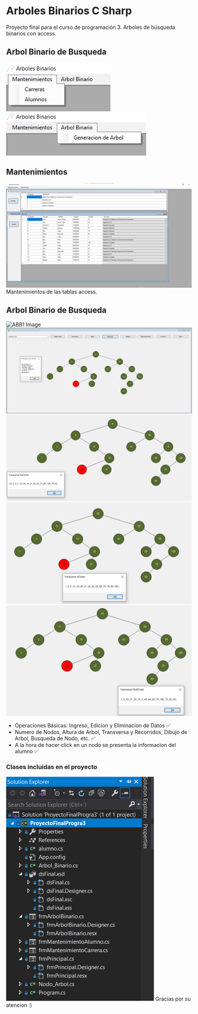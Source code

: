 # Arboles Binarios C Sharp

Proyecto final para el curso de programación 3. Arboles de búsqueda binarios con access.

## Arbol Binario de Busqueda
![Menu1 Image](ProyectoFinalProgra3/images/MenuPrograma.png)
![Menu2 Image](ProyectoFinalProgra3/images/MenuPrograma2.png)

## Mantenimientos
![Mantenimientos Image](ProyectoFinalProgra3/images/MantenimientosPrograma.png)
Mantenimientos de las tablas access.

## Arbol Binario de Busqueda
![ABB1 Image](vmages/IngresarArbolBinario.png)
![ABB2 Image](ProyectoFinalProgra3/images/BusquedaArbol.png)
![ABB3 Image](ProyectoFinalProgra3/images/TransversaPreOrder.png)
![ABB4 Image](ProyectoFinalProgra3/images/TransversaInOrder.png)
![ABB5 Image](ProyectoFinalProgra3/images/TransversaPostOrder.png)
- Operaciones Básicas: Ingreso, Edicion y Eliminacion de Datos ✅
- Numero de Nodos, Altura de Arbol, Transversa y Recorridos, Dibujo de Arbol, Busqueda de Nodo, etc. ✅
- A la hora de hacer click en un nodo se presenta la informacion del alumno ✅

### Clases incluidas en el proyecto
![Clases Image](ProyectoFinalProgra3/images/ClasesPrograma.png)
Gracias por su atencion :)
